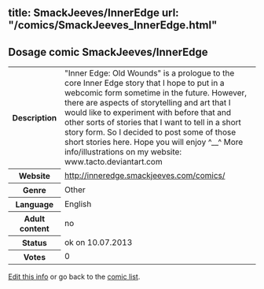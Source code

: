 title: SmackJeeves/InnerEdge
url: "/comics/SmackJeeves_InnerEdge.html"
---
Dosage comic SmackJeeves/InnerEdge
-----------------------------------------

<p id="msg"></p>
<script type="text/javascript">
if (window.location.search === '?edit_info_mail=sent_ok') {
  var elem = document.getElementById("msg");
  elem.innerHTML = 'Edited information sucessfully sent for review, which is usually done daily. Thanks!';
  elem.className = 'ok';
}
</script>
<table class="comicinfo">
<tr>
<th>Description</th><td>&quot;Inner Edge: Old Wounds&quot; is a prologue to the core Inner Edge story that I hope to put in a webcomic form sometime in the future. However, there are aspects of storytelling and art that I would like to experiment with before that and other sorts of stories that I want to tell in a short story form. So I decided to post some of those short stories here. Hope you will enjoy ^__^ More info/illustrations on my website: www.tacto.deviantart.com</td>
</tr>
<tr>
<th>Website</th><td><a href="http://inneredge.smackjeeves.com/comics/">http://inneredge.smackjeeves.com/comics/</a></td>
</tr>
<tr>
<th>Genre</th><td>Other</td>
</tr>
<tr>
<th>Language</th><td>English</td>
</tr>
<tr>
<th>Adult content</th><td>no</td>
</tr>
<tr>
<th>Status</th><td>ok on 10.07.2013</td>
</tr>
<tr>
<th>Votes</th><td>0</td>
</tr>
</table>

[Edit this info](SmackJeeves_InnerEdge_edit.html) or go back to the [comic list](../comic-index.html).
